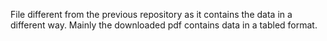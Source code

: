 File different from the previous repository as it contains the data in a different way.
Mainly the downloaded pdf contains data in a tabled format.
